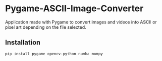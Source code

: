 # Pygame-ASCII-Image-Converter
Application made with Pygame to convert images and videos into ASCII or pixel art depending on the file selected.

## Installation

```
pip install pygame opencv-python numba numpy
```

